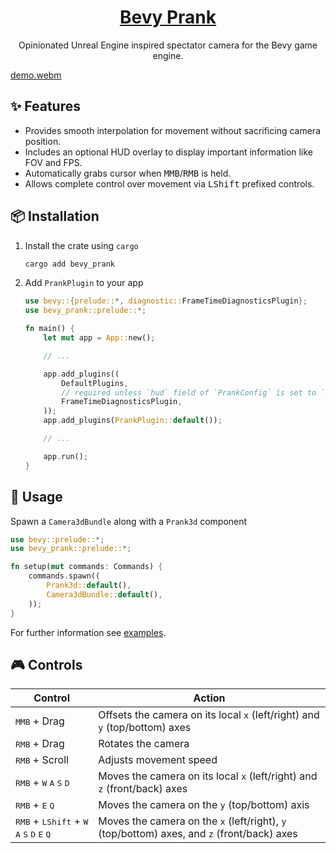 <div align="center">

# [Bevy Prank](https://crates.io/crates/bevy_prank)

Opinionated Unreal Engine inspired spectator camera for the Bevy game engine.

</div>

[demo.webm](https://github.com/utilyre/bevy_prank/assets/91974155/fd971418-b369-49ff-b959-2985c92e5d62)

## ✨ Features

- Provides smooth interpolation for movement without sacrificing camera position.
- Includes an optional HUD overlay to display important information like FOV and FPS.
- Automatically grabs cursor when <kbd>MMB</kbd>/<kbd>RMB</kbd> is held.
- Allows complete control over movement via <kbd>LShift</kbd> prefixed controls.

## 📦 Installation

1.  Install the crate using `cargo`

    ```bash
    cargo add bevy_prank
    ```

2.  Add `PrankPlugin` to your app

    ```rust
    use bevy::{prelude::*, diagnostic::FrameTimeDiagnosticsPlugin};
    use bevy_prank::prelude::*;

    fn main() {
        let mut app = App::new();

        // ...

        app.add_plugins((
            DefaultPlugins,
            // required unless `hud` field of `PrankConfig` is set to `None`
            FrameTimeDiagnosticsPlugin,
        ));
        app.add_plugins(PrankPlugin::default());

        // ...

        app.run();
    }
    ```

## 🚀 Usage

Spawn a `Camera3dBundle` along with a `Prank3d` component

```rust
use bevy::prelude::*;
use bevy_prank::prelude::*;

fn setup(mut commands: Commands) {
    commands.spawn((
        Prank3d::default(),
        Camera3dBundle::default(),
    ));
}
```

For further information see [examples][examples].

## 🎮 Controls

| Control                                                                                                            | Action                                                                                     |
| ------------------------------------------------------------------------------------------------------------------ | ------------------------------------------------------------------------------------------ |
| <kbd>MMB</kbd> + Drag                                                                                              | Offsets the camera on its local `x` (left/right) and `y` (top/bottom) axes                 |
| <kbd>RMB</kbd> + Drag                                                                                              | Rotates the camera                                                                         |
| <kbd>RMB</kbd> + Scroll                                                                                            | Adjusts movement speed                                                                     |
| <kbd>RMB</kbd> + <kbd>W</kbd> <kbd>A</kbd> <kbd>S</kbd> <kbd>D</kbd>                                               | Moves the camera on its local `x` (left/right) and `z` (front/back) axes                   |
| <kbd>RMB</kbd> + <kbd>E</kbd> <kbd>Q</kbd>                                                                         | Moves the camera on the `y` (top/bottom) axis                                              |
| <kbd>RMB</kbd> + <kbd>LShift</kbd> + <kbd>W</kbd> <kbd>A</kbd> <kbd>S</kbd> <kbd>D</kbd> <kbd>E</kbd> <kbd>Q</kbd> | Moves the camera on the `x` (left/right), `y` (top/bottom) axes, and `z` (front/back) axes |

[examples]: https://github.com/utilyre/bevy_prank/tree/main/examples
